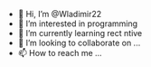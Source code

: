 - 👋 Hi, I’m @Wladimir22
- 👀 I’m interested in programming
- 🌱 I’m currently learning rect ntive
- 💞️ I’m looking to collaborate on ...
- 📫 How to reach me ...

<!---
Wladimir22/Wladimir22 is a ✨ special ✨ repository because its `README.md` (this file) appears on your GitHub profile.
You can click the Preview link to take a look at your changes.
--->
